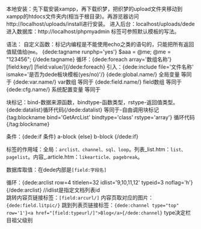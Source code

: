 本地安装：先下载安装xampp，再下载织梦，把织梦的upload文件夹移动到xampp的htdocs文件夹内(相当于根目录)。再游览器访问http://localhost/uploads/install进行安装。
进入后台：localhost/uploads/dede
进入数据库：http://localhost/phpmyadmin
标签可参照默认模板的写法。

语法：
自定义函数：标记内编程是不能使用echo之类的语句的，只能把所有返回值赋值给`@me`。
	{dede:tagname runphp='yes'}
	       $aaa = @me;
	       @me = "123456";
	{/dede:tagname} 
循环：{dede:foreach array='数组名称'}[field:key/] [field:value/]{/dede:foreach}
引入：{dede:include file='文件名称' ismake='是否为dede板块模板(yes/no)'/}
{dede:global.name/}   全局变量      等同于 <?php echo $name; ?>
{dede:var.name/}      var数组       等同于 <?php echo $_vars['name']; ?>
{dede:field.name/}    field数组     等同于 <?php echo $fields['name']; ?>
{dede:cfg.name/}      系统配置变量  等同于 <?php echo $cfg_name; ?>

块标记：bind-数据来源函数，bindtype-函数类型，rstype-返回值类型。
{dede:datalist}循环代码{/dede:datalist}
等同于-自由调用块标记 
{tag:blockname bind='GetArcList' bindtype='class' rstype='array'}
循环代码
{/tag:blockname}

条件：{dede:if 条件} a-block  {else} b-block {/dede:if}

标签的作用域：全局：`arclist、channel、sql、loop`。列表_list.htm：`list、pagelist`。内容_.article.htm：`likearticle、pagebreak`。

数据库取值：在dede内部是`[field:字段名]`

循环：{dede:arclist row=4 titlelen=32 idlist='9,10,11,12' typeid=3 noflag='h'} {/dede:arclist} //idlist是指定文档列表id	
跳转内容页链接标签：`[field:arcurl/]`
内容页取对应的图片：`{dede:field.litpic/}`
跳到列表页链接标签：`{dede:channel type="top" row='1'}<a href="[field:typeurl/]">Blog</a>{/dede:channel}` type决定栏目祖父级别























